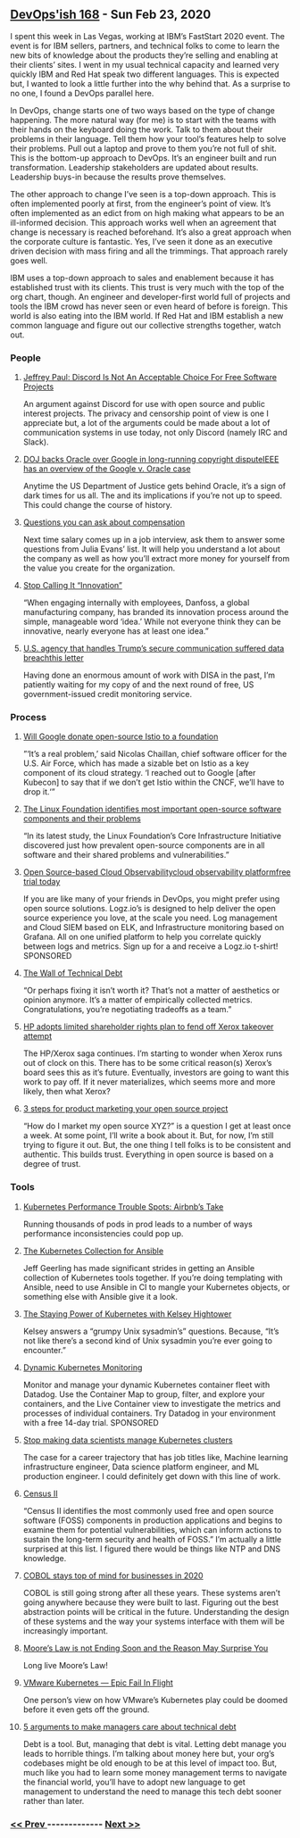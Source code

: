 ## [DevOps'ish 168](https://devopsish.com/168) - Sun Feb 23, 2020

I spent this week in Las Vegas, working at IBM’s FastStart 2020 event. The event is for IBM sellers, partners, and technical folks to come to learn the new bits of knowledge about the products they’re selling and enabling at their clients’ sites. I went in my usual technical capacity and learned very quickly IBM and Red Hat speak two different languages. This is expected but, I wanted to look a little further into the why behind that. As a surprise to no one, I found a DevOps parallel here.

In DevOps, change starts one of two ways based on the type of change happening. The more natural way (for me) is to start with the teams with their hands on the keyboard doing the work. Talk to them about their problems in their language. Tell them how your tool’s features help to solve their problems. Pull out a laptop and prove to them you’re not full of shit. This is the bottom-up approach to DevOps. It’s an engineer built and run transformation. Leadership stakeholders are updated about results. Leadership buys-in because the results prove themselves.

The other approach to change I’ve seen is a top-down approach. This is often implemented poorly at first, from the engineer’s point of view. It’s often implemented as an edict from on high making what appears to be an ill-informed decision. This approach works well when an agreement that change is necessary is reached beforehand. It’s also a great approach when the corporate culture is fantastic. Yes, I’ve seen it done as an executive driven decision with mass firing and all the trimmings. That approach rarely goes well.

IBM uses a top-down approach to sales and enablement because it has established trust with its clients. This trust is very much with the top of the org chart, though. An engineer and developer-first world full of projects and tools the IBM crowd has never seen or even heard of before is foreign. This world is also eating into the IBM world. If Red Hat and IBM establish a new common language and figure out our collective strengths together, watch out.

### People

1. [Jeffrey Paul: Discord Is Not An Acceptable Choice For Free Software Projects](https://sneak.berlin/20200220/discord-is-not-an-acceptable-choice-for-free-software-projects/)

    An argument against Discord for use with open source and public interest projects. The privacy and censorship point of view is one I appreciate but, a lot of the arguments could be made about a lot of communication systems in use today, not only Discord (namely IRC and Slack).
1. [DOJ backs Oracle over Google in long-running copyright disputeIEEE has an overview of the Google v. Oracle case](https://siliconangle.com/2020/02/19/doj-backs-oracle-google-long-running-copyright-dispute/)

    Anytime the US Department of Justice gets behind Oracle, it’s a sign of dark times for us all. The  and its implications if you’re not up to speed. This could change the course of history.
1. [Questions you can ask about compensation](https://jvns.ca/blog/compensation-questions/)

    Next time salary comes up in a job interview, ask them to answer some questions ⁦from Julia Evans’ list. It will help you understand a lot about the company as well as how you’ll extract more money for yourself from the value you create for the organization.
1. [Stop Calling It “Innovation”](https://hbr.org/2020/02/stop-calling-it-innovation)

    “When engaging internally with employees, Danfoss, a global manufacturing company, has branded its innovation process around the simple, manageable word ‘idea.’ While not everyone think they can be innovative, nearly everyone has at least one idea.”
1. [U.S. agency that handles Trump’s secure communication suffered data breachthis letter](https://www.reuters.com/article/us-usa-defense-breach-idUSKBN20E27A)

    Having done an enormous amount of work with DISA in the past, I’m patiently waiting for my copy of  and the next round of free, US government-issued credit monitoring service.
### Process

1. [Will Google donate open-source Istio to a foundation](https://www.protocol.com/google-open-source-istio)

    ”‘It’s a real problem,’ said Nicolas Chaillan, chief software officer for the U.S. Air Force, which has made a sizable bet on Istio as a key component of its cloud strategy. ‘I reached out to Google [after Kubecon] to say that if we don’t get Istio within the CNCF, we’ll have to drop it.‘”
1. [The Linux Foundation identifies most important open-source software components and their problems](https://www.zdnet.com/article/the-linux-foundation-identifies-the-most-important-open-source-software-components-and-their-problems/)

    “In its latest study, the Linux Foundation’s Core Infrastructure Initiative discovered just how prevalent open-source components are in all software and their shared problems and vulnerabilities.”
1. [Open Source-based Cloud Observabilitycloud observability platformfree trial today](https://logz.io/freeshirt/?utm_source=podcast&utm_medium=devopish&utm_campaign=freeshirt)

    If you are like many of your friends in DevOps, you might prefer using open source solutions. Logz.io’s  is designed to help deliver the open source experience you love, at the scale you need. Log management and Cloud SIEM based on ELK, and Infrastructure monitoring based on Grafana. All on one unified platform to help you correlate quickly between logs and metrics. Sign up for a  and receive a Logz.io t-shirt! SPONSORED
1. [The Wall of Technical Debt](https://verraes.net/2020/01/wall-of-technical-debt/)

    “Or perhaps fixing it isn’t worth it? That’s not a matter of aesthetics or opinion anymore. It’s a matter of empirically collected metrics. Congratulations, you’re negotiating tradeoffs as a team.”
1. [HP adopts limited shareholder rights plan to fend off Xerox takeover attempt](https://siliconangle.com/2020/02/20/hp-adopts-limited-duration-shareholder-rights-plan-fend-off-xerox-takeover-attempt/)

    The HP/Xerox saga continues. I’m starting to wonder when Xerox runs out of clock on this. There has to be some critical reason(s) Xerox’s board sees this as it’s future. Eventually, investors are going to want this work to pay off. If it never materializes, which seems more and more likely, then what Xerox?
1. [3 steps for product marketing your open source project](https://opensource.com/article/20/2/product-marketing-open-source-project)

    “How do I market my open source XYZ?” is a question I get at least once a week. At some point, I’ll write a book about it. But, for now, I’m still trying to figure it out. But, the one thing I tell folks is to be consistent and authentic. This builds trust. Everything in open source is based on a degree of trust.
### Tools

1. [Kubernetes Performance Trouble Spots: Airbnb’s Take](https://thenewstack.io/kubernetes-performance-troublespots-airbnbs-take/)

    Running thousands of pods in prod leads to a number of ways performance inconsistencies could pop up.
1. [The Kubernetes Collection for Ansible](https://www.jeffgeerling.com/blog/2020/kubernetes-collection-ansible)

    Jeff Geerling has made significant strides in getting an Ansible collection of Kubernetes tools together. If you’re doing templating with Ansible, need to use Ansible in CI to mangle your Kubernetes objects, or something else with Ansible give it a look.
1. [The Staying Power of Kubernetes with Kelsey Hightower](https://www.lastweekinaws.com/podcast/screaming-in-the-cloud/the-staying-power-of-kubernetes-with-kelsey-hightower/)

    Kelsey answers a “grumpy Unix sysadmin’s” questions. Because, “It’s not like there’s a second kind of Unix sysadmin you’re ever going to encounter.”
1. [Dynamic Kubernetes Monitoring](https://www.datadoghq.com/dg/monitor/kubernetes-monitoring-benefits/?utm_source=Advertisement&utm_medium=Advertisement&utm_campaign=DevOpsish-Newsletter01&utm_content=Kubernetes)

    Monitor and manage your dynamic Kubernetes container fleet with Datadog. Use the Container Map to group, filter, and explore your containers, and the Live Container view to investigate the metrics and processes of individual containers. Try Datadog in your environment with a free 14-day trial. SPONSORED
1. [Stop making data scientists manage Kubernetes clusters](https://towardsdatascience.com/stop-making-data-scientists-manage-kubernetes-clusters-53c3b584cb08)

    The case for a career trajectory that has job titles like, Machine learning infrastructure engineer, Data science platform engineer, and ML production engineer. I could definitely get down with this line of work.
1. [Census II](https://devopsish.com/pdf/census_ii_vulnerabilities_in_the_core.pdf)

    “Census II identifies the most commonly used free and open source software (FOSS) components in production applications and begins to examine them for potential vulnerabilities, which can inform actions to sustain the long-term security and health of FOSS.” I’m actually a little surprised at this list. I figured there would be things like NTP and DNS knowledge.
1. [COBOL stays top of mind for businesses in 2020](https://www.techradar.com/news/cobol-remains-an-important-programming-priority)

    COBOL is still going strong after all these years. These systems aren’t going anywhere because they were built to last. Figuring out the best abstraction points will be critical in the future. Understanding the design of these systems and the way your systems interface with them will be increasingly important.
1. [Moore’s Law is not Ending Soon and the Reason May Surprise You](http://highscalability.com/blog/2020/2/19/moores-law-is-not-ending-soon-and-the-reason-may-surprise-yo.html)

    Long live Moore’s Law!
1. [VMware Kubernetes — Epic Fail In Flight](https://www.linkedin.com/pulse/vmware-kubernetes-epic-fail-flight-jay-valentine-1f/)

    One person’s view on how VMware’s Kubernetes play could be doomed before it even gets off the ground.
1. [5 arguments to make managers care about technical debt](https://understandlegacycode.com/blog/5-arguments-to-make-managers-care-about-technical-debt/)

    Debt is a tool. But, managing that debt is vital. Letting debt manage you leads to horrible things. I’m talking about money here but, your org’s codebases might be old enough to be at this level of impact too. But, much like you had to learn some money management terms to navigate the financial world, you’ll have to adopt new language to get management to understand the need to manage this tech debt sooner rather than later.

### [ << Prev ](sreweekly-167.md) ------------- [ Next >> ](sreweekly-169.md)